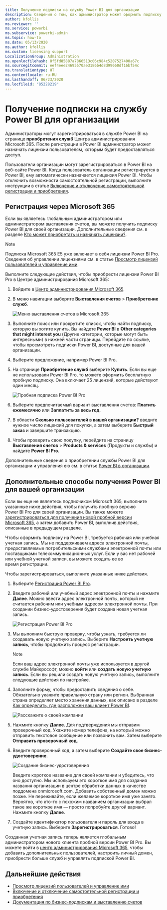 ```yaml
---
title: Получение подписки на службу Power BI для организации
description: Сведения о том, как администратор может оформить подписку на службу Power BI и приобрести лицензии для группы пользователей.
author: kfollis
ms.reviewer: ''
ms.service: powerbi
ms.subservice: powerbi-admin
ms.topic: how-to
ms.date: 05/13/2020
ms.author: kfollis
ms.custom: licensing support
LocalizationGroup: Administration
ms.openlocfilehash: 8f5fd85887a7866513c06c984c5207527400a67c
ms.sourcegitcommit: eef4eee24695570ae3186b4d8d99660df16bf54c
ms.translationtype: HT
ms.contentlocale: ru-RU
ms.lasthandoff: 06/23/2020
ms.locfileid: "85228219"
---
```

# <a name="get-a-power-bi-service-subscription-for-your-organization"></a>Получение подписки на службу Power BI для организации

Администраторы могут зарегистрироваться в службе Power BI на странице **приобретения служб** Центра администрирования Microsoft 365. После регистрации в Power BI администратор может назначать лицензии пользователям, которым будет предоставляться доступ.

Пользователи организации могут зарегистрироваться в Power BI на веб-сайте Power BI. Когда пользователь организации регистрируется в Power BI, ему автоматически назначается лицензия Power BI. Чтобы отключить возможности самостоятельной регистрации, выполните инструкции в статье [Включение и отключение самостоятельной регистрации и приобретения](service-admin-disable-self-service.md).

## <a name="sign-up-through-microsoft-365"></a>Регистрация через Microsoft 365

Если вы являетесь глобальным администратором или администратором выставления счетов, вы можете получить подписку Power BI для своей организации. Дополнительные сведения см. в разделе [Кто может приобретать и назначать лицензии?](service-admin-licensing-organization.md#who-can-purchase-and-assign-licenses).

> [!NOTE]
>
> Подписка Microsoft 365 E5 уже включает в себя лицензии Power BI Pro. Сведения об управлении лицензиями см. в статье [Просмотр лицензий пользователей и управление ими](service-admin-manage-licenses.md).
>
>

Выполните следующие действия, чтобы приобрести лицензии Power BI Pro в Центре администрирования Microsoft 365:

1. Войдите в [Центр администрирования Microsoft 365](https://admin.microsoft.com).

2. В меню навигации выберите **Выставления счетов** > **Приобретение служб**.
  
   ![Меню выставления счетов в Microsoft 365](media/service-admin-org-subscription/m365-billing-menu.png)

3. Выполните поиск или прокрутите список, чтобы найти подписку, которую вы хотите купить. Вы найдете **Power BI** в **Other categories that might interest you** (Другие категории, которые могут быть интересными) в нижней части страницы. Перейдите по ссылке, чтобы просмотреть подписки Power BI, доступные для вашей организации.

4. Выберите предложение, например Power BI Pro.

5. На странице **Приобретение служб** выберите **Купить**. Если вы еще не использовали Power BI Pro, то можете оформить бесплатную пробную подписку. Она включает 25 лицензий, которые действуют один месяц.

   ![Пробная подписка Power BI Pro](media/service-admin-org-subscription/m365-org-free-trial-pro.png)

6. Выберите предпочитаемый вариант выставления счетов: **Платить ежемесячно** или **Заплатить за весь год**.

7. В области **Сколько пользователей в вашей организации?** введите нужное число лицензий для покупки, а затем выберите **Быстрый заказ** и завершите транзакцию.

8. Чтобы проверить свою покупку, перейдите на страницу **Выставления счетов** > **Products & services** (Продукты и службы) и найдите **Power BI Pro**.

Дополнительные сведения о приобретении службы Power BI для организации и управления ею см. в статье [Power BI в организации](https://docs.microsoft.com/microsoft-365/admin/misc/power-bi-in-your-organization?view=o365-worldwide).

## <a name="more-ways-to-get-power-bi-for-your-organization"></a>Дополнительные способы получения Power BI для вашей организации

Если вы еще не являетесь подписчиком Microsoft 365, выполните указанные ниже действия, чтобы получить пробную версию Power BI Pro для своей организации. Вы также можете [зарегистрироваться для получения новой пробной версии Microsoft 365](service-admin-signing-up-for-power-bi-with-a-new-office-365-trial.md), а затем добавить Power BI, выполнив действия, описанные в предыдущем разделе.

Чтобы оформить подписку на Power BI, требуется рабочая или учебная учетная запись. Мы не поддерживаем адреса электронной почты, предоставляемые потребительскими службами электронной почты или поставщиками телекоммуникационных услуг. Если у вас нет рабочей или учебной учетной записи, вы можете создать ее во время регистрации.

Чтобы зарегистрироваться, выполните указанные ниже действия.

1. Выберите [Регистрация Power BI Pro](https://signup.microsoft.com/create-account/signup?OfferId=d59682f3-3e3b-4686-9c00-7c7c1c736085&ali=1&products=d59682f3-3e3b-4686-9c00-7c7c1c736085). 

2. Введите рабочий или учебный адрес электронной почты и нажмите **Далее**. Можно ввести адрес электронной почты, который не считается рабочим или учебным адресом электронной почты. При создании бизнес-удостоверения будет создана новая учетная запись.

   ![Регистрация Power BI Pro](media/service-admin-org-subscription/power-bi-pro-admins.png)

3. Мы выполним быструю проверку, чтобы узнать, требуется ли создавать новую учетную запись. Выберите **Настроить учетную запись**, чтобы продолжить процесс регистрации.

   > [!NOTE]
   >Если ваш адрес электронной почты уже используется в другой службе Майкрософт, можно **войти** или **создать новую учетную запись**. Если вы решили создать новую учетную запись, выполните следующие действия по настройке.
>
>
 
4. Заполните форму, чтобы предоставить сведения о себе. Обязательно укажите правильную страну или регион. Выбранная страна определяет место хранения данных, как описано в разделе [Как определить, где расположен ваш клиент Power BI](service-admin-where-is-my-tenant-located.md#how-to-determine-where-your-power-bi-tenant-is-located).

   ![Расскажите о своей компании](media/service-admin-org-subscription/tell-about-yourself.png)

5. Нажмите кнопку **Далее**. Для подтверждения мы отправим проверочный код. Укажите номер телефона, на который можно отправить текстовое сообщение или позвонить вам. Затем выберите **Отправить проверочный код**.

6. Введите проверочный код, а затем выберите **Создайте свое бизнес-удостоверение**.

   ![Создание бизнес-удостоверения](media/service-admin-org-subscription/business-identity.png)

    Введите короткое название для своей компании и убедитесь, что оно доступно. Мы используем это короткое имя для создания названия организации в центре обработки данных в качестве поддомена onmicrosoft.com. Добавить собственный домен можно позже. Не переживайте, если желаемое короткое имя уже занято. Вероятно, что кто-то с похожим названием организации выбрал такое же короткое имя — просто попробуйте другой вариант. Нажмите кнопку **Далее**.
    
7. Создайте идентификатор пользователя и пароль для входа в учетную запись. Выберите **Зарегистрироваться**. Готово!

Созданная учетная запись теперь является глобальным администратором нового клиента пробной версии Power BI Pro. Вы можете войти в [центр администрирования Microsoft 365](https://admin.microsoft.com), чтобы добавить дополнительных пользователей, настроить личный домен, приобрести больше служб и управлять подпиской Power BI.

## <a name="next-steps"></a>Дальнейшие действия

- [Просмотр лицензий пользователей и управление ими](service-admin-manage-licenses.md)
- [Включение и отключение самостоятельной регистрации и приобретения](service-admin-disable-self-service.md)
- [Документация по бизнес-подпискам и выставлению счетов](https://docs.microsoft.com/microsoft-365/commerce/?view=o365-worldwide)
